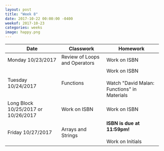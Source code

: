 ```yaml
---
layout: post
title: "Week 8"
date: 2017-10-22 00:00:00 -0400
weekof: 2017-10-23
categories: weeks
image: happy.png
---
```


|Date                        |Classwork|Homework|
|----------------------------|---------|--------|
|Monday 10/23/2017           | Review of Loops and Operators | Work on ISBN |
|Tuesday 10/24/2017          | Functions | Work on ISBN <br><br> Watch "David Malan: Functions" in Materials |
|Long Block 10/25/2017 or 10/26/2017 | Work on ISBN | Work on ISBN |
|Friday 10/27/2017           | Arrays and Strings | **ISBN is due at 11:59pm!** <br><br> Work on Initials |
